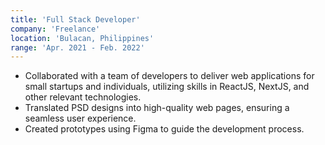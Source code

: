 ```yaml
---
title: 'Full Stack Developer'
company: 'Freelance'
location: 'Bulacan, Philippines'
range: 'Apr. 2021 - Feb. 2022'
---
```


- Collaborated with a team of developers to deliver web applications for small startups and individuals, utilizing skills in ReactJS, NextJS, and other relevant technologies.
- Translated PSD designs into high-quality web pages, ensuring a seamless user experience.
- Created prototypes using Figma to guide the development process.
